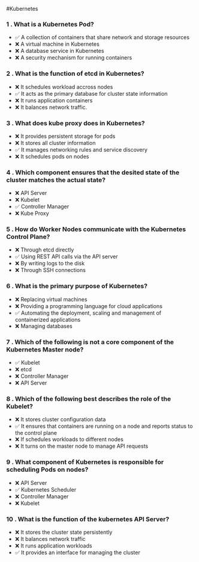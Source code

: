#Kubernetes

### 1 . What is a Kubernetes Pod?
- ✅ A collection of containers that share network and storage resources
- ❌ A virtual machine in Kubernetes
- ❌ A database service in Kubernetes
- ❌ A security mechanism for running containers

### 2 . What is the function of etcd in Kubernetes?
- ❌ It schedules workload accross nodes
- ✅ It acts as the primary database for cluster state information
- ❌ It runs application containers
- ❌ It balances network traffic.

### 3 . What does kube proxy does in Kubernetes?
- ❌ It provides persistent storage for pods
- ❌ It stores all cluster information
- ✅ It manages networking rules and service discovery
- ❌ It schedules pods on nodes

### 4 . Which component ensures that the desited state of the cluster matches the actual state?
- ❌ API Server
- ❌ Kubelet
- ✅ Controller Manager
- ❌ Kube Proxy

### 5 . How do Worker Nodes communicate with the Kubernetes Control Plane?
- ❌ Through etcd directly
- ✅ Using REST API calls via the API server
- ❌ By writing logs to the disk 
- ❌ Through SSH connections

### 6 . What is the primary purpose of Kubernetes?
- ❌ Replacing virtual machines
- ❌ Providing a programming language for cloud applications
- ✅ Automating the deployment, scaling and management of containerized applications
- ❌ Managing databases

### 7 . Which of the following is not a core component of the Kubernetes Master node?
- ✅ Kubelet
- ❌ etcd
- ❌ Controller Manager
- ❌ API Server

### 8 . Which of the following best describes the role of the Kubelet?
- ❌ It stores cluster configuration data
- ✅ It ensures that containers are running on a node and reports status to the control plane
- ❌ If schedules workloads to different nodes
- ❌ It turns on the master node to manage API requests

### 9 . What component of Kubernetes is responsible for scheduling Pods on nodes?
- ❌ API Server
- ✅ Kubernetes Scheduler
- ❌ Controller Manager
- ❌ Kubelet

### 10 . What is the function of the kubernetes API Server?
- ❌ It stores the cluster state persistently
- ❌ It balances network traffic
- ❌ It runs application workloads
- ✅ It provides an interface for managing the cluster
